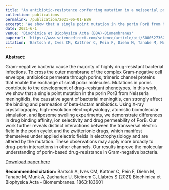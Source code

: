 ```yaml
---
title: "An antibiotic-resistance conferring mutation in a neisserial porin: Structure, ion flux, and ampicillin binding"
collection: publications
permalink: /publication/2021-06-01-BBA
excerpt: 'We show that a single point mutation in the porin PorB from Neisseria meningitidis can strongly affect the binding and permeation of beta-lactam antibiotics'
date: 2021-6-1
venue: 'Biochimica et Biophysica Acta (BBA)-Biomembranes'
paperurl: 'https://www.sciencedirect.com/science/article/pii/S0005273621000523'
citation: 'Bartsch A, Ives CM, Kattner C, Pein F, Diehn M, Tanabe M, Munk A, Zachariae U, Steinem C, Llabrés S (2021) Biochimica et Biophysica Acta - Biomembranes. 1863:183601.'
---
```


**Abstract:**

Gram-negative bacteria cause the majority of highly drug-resistant bacterial infections. To cross the outer membrane of the complex Gram-negative cell envelope, antibiotics permeate through porins, trimeric channel proteins that enable the exchange of small polar molecules. Mutations in porins contribute to the development of drug-resistant phenotypes. In this work, we show that a single point mutation in the porin PorB from Neisseria meningitidis, the causative agent of bacterial meningitis, can strongly affect the binding and permeation of beta-lactam antibiotics. Using X-ray crystallography, high-resolution electrophysiology, atomistic biomolecular simulation, and liposome swelling experiments, we demonstrate differences in drug binding affinity, ion selectivity and drug permeability of PorB. Our work further reveals distinct interactions between the transversal electric field in the porin eyelet and the zwitterionic drugs, which manifest themselves under applied electric fields in electrophysiology and are altered by the mutation. These observations may apply more broadly to drug-porin interactions in other channels. Our results improve the molecular understanding of porin-based drug-resistance in Gram-negative bacteria.

[Download paper here](https://www.sciencedirect.com/science/article/pii/S0005273621000523)

**Recommended citation:** Bartsch A, Ives CM, Kattner C, Pein F, Diehn M, Tanabe M, Munk A, Zachariae U, Steinem C, Llabrés S (2021) Biochimica et Biophysica Acta - Biomembranes. 1863:183601
